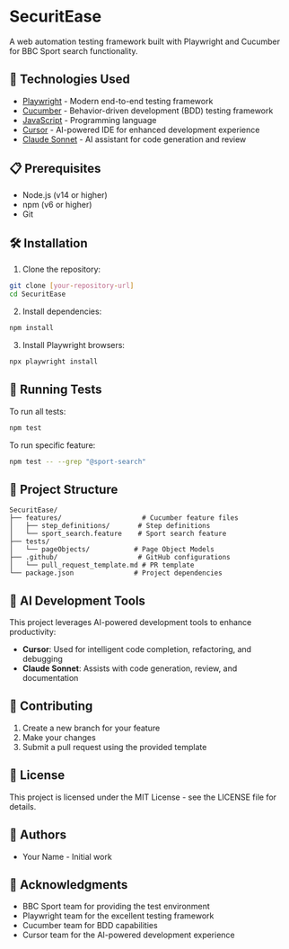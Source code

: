 # SecuritEase

A web automation testing framework built with Playwright and Cucumber for BBC Sport search functionality.

## 🚀 Technologies Used

- [Playwright](https://playwright.dev/) - Modern end-to-end testing framework
- [Cucumber](https://cucumber.io/) - Behavior-driven development (BDD) testing framework
- [JavaScript](https://developer.mozilla.org/en-US/docs/Web/JavaScript) - Programming language
- [Cursor](https://cursor.sh/) - AI-powered IDE for enhanced development experience
- [Claude Sonnet](https://www.anthropic.com/claude) - AI assistant for code generation and review

## 📋 Prerequisites

- Node.js (v14 or higher)
- npm (v6 or higher)
- Git

## 🛠️ Installation

1. Clone the repository:

```bash
git clone [your-repository-url]
cd SecuritEase
```

2. Install dependencies:

```bash
npm install
```

3. Install Playwright browsers:

```bash
npx playwright install
```

## 🧪 Running Tests

To run all tests:

```bash
npm test
```

To run specific feature:

```bash
npm test -- --grep "@sport-search"
```

## 📁 Project Structure

```
SecuritEase/
├── features/                    # Cucumber feature files
│   ├── step_definitions/       # Step definitions
│   └── sport_search.feature    # Sport search feature
├── tests/
│   └── pageObjects/           # Page Object Models
├── .github/                    # GitHub configurations
│   └── pull_request_template.md # PR template
└── package.json               # Project dependencies
```

## 🤖 AI Development Tools

This project leverages AI-powered development tools to enhance productivity:

- **Cursor**: Used for intelligent code completion, refactoring, and debugging
- **Claude Sonnet**: Assists with code generation, review, and documentation

## 📝 Contributing

1. Create a new branch for your feature
2. Make your changes
3. Submit a pull request using the provided template

## 📄 License

This project is licensed under the MIT License - see the LICENSE file for details.

## 👥 Authors

- Your Name - Initial work

## 🙏 Acknowledgments

- BBC Sport team for providing the test environment
- Playwright team for the excellent testing framework
- Cucumber team for BDD capabilities
- Cursor team for the AI-powered development experience
